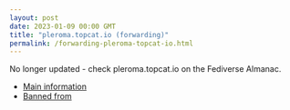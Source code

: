 ```yaml
---
layout: post
date: 2023-01-09 00:00 GMT
title: "pleroma.topcat.io (forwarding)"
permalink: /forwarding-pleroma-topcat-io.html
---
```


No longer updated - check pleroma.topcat.io on the Fediverse Almanac.

* [Main information](https://www.fediversealmanac.com/api/v1/instances/pleroma.topcat.io)
* [Banned from](https://www.fediversealmanac.com/api/v1/instances/pleroma.topcat.io/banned_from)


